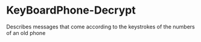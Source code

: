 # KeyBoardPhone-Decrypt
Describes messages that come according to the keystrokes of the numbers of an old phone
